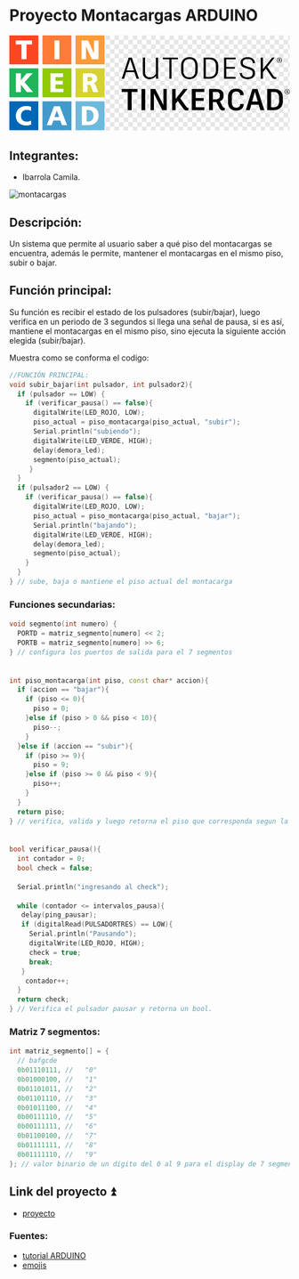 # Proyecto Montacargas ARDUINO

![portada](https://github.com/IbarrolaCamila/Proyecto-Estacion-de-Subte-Arduino/blob/main/img/TINKERCAD.png "portada")
## Integrantes:
* Ibarrola Camila.

![montacargas](https://github.com/IbarrolaCamila/Proyecto-Montacargas-Arduino/blob/master/img/montacargas.png"montacargas")

## Descripción:

Un sistema que permite al usuario saber a qué piso del montacargas se encuentra, además le permite, mantener el montacargas en el mismo piso, subir o bajar. 

## Función principal:

Su función es recibir el estado de los pulsadores (subir/bajar),  luego verifica en un periodo de 3 segundos si llega una señal de pausa, si es así, mantiene el montacargas en el mismo piso, sino ejecuta la siguiente acción elegida (subir/bajar). 

Muestra como se conforma el codigo:
```c++
//FUNCIÓN PRINCIPAL:
void subir_bajar(int pulsador, int pulsador2){
  if (pulsador == LOW) {
    if (verificar_pausa() == false){
      digitalWrite(LED_ROJO, LOW);
      piso_actual = piso_montacarga(piso_actual, "subir");
      Serial.println("subiendo");
      digitalWrite(LED_VERDE, HIGH);
      delay(demora_led);
      segmento(piso_actual);
     }
  }
  if (pulsador2 == LOW) {
    if (verificar_pausa() == false){
      digitalWrite(LED_ROJO, LOW);
      piso_actual = piso_montacarga(piso_actual, "bajar");
      Serial.println("bajando");
      digitalWrite(LED_VERDE, HIGH);
      delay(demora_led);
      segmento(piso_actual);
    }
  }
} // sube, baja o mantiene el piso actual del montacarga
```
### Funciones secundarias:
```c++
void segmento(int numero) {
  PORTD = matriz_segmento[numero] << 2;
  PORTB = matriz_segmento[numero] >> 6;
} // configura los puertos de salida para el 7 segmentos


int piso_montacarga(int piso, const char* accion){
  if (accion == "bajar"){
    if (piso <= 0){
      piso = 0; 
    }else if (piso > 0 && piso < 10){
      piso--;
    }
  }else if (accion == "subir"){
    if (piso >= 9){
      piso = 9;
    }else if (piso >= 0 && piso < 9){
      piso++;
    }
  }
  return piso;
} // verifica, valida y luego retorna el piso que corresponda segun la accion


bool verificar_pausa(){
  int contador = 0;
  bool check = false;
  
  Serial.println("ingresando al check");
  
  while (contador <= intervalos_pausa){
   delay(ping_pausar);
   if (digitalRead(PULSADORTRES) == LOW){
     Serial.println("Pausando");
     digitalWrite(LED_ROJO, HIGH);
     check = true;
     break;
   }
    contador++;
  }
  return check;
} // Verifica el pulsador pausar y retorna un bool.

```
### Matriz 7 segmentos:

```c++
int matriz_segmento[] = {
  // bafgcde
  0b01110111, //   "0"       
  0b01000100, //   "1"       
  0b01101011, //   "2"       
  0b01101110, //   "3"       
  0b01011100, //   "4"       
  0b00111110, //   "5"       
  0b00111111, //   "6"       
  0b01100100, //   "7"
  0b01111111, //   "8"
  0b01111110, //   "9"
}; // valor binario de un dígito del 0 al 9 para el display de 7 segmentos

```

## Link del proyecto :arrow_double_up:

* [proyecto](https://www.tinkercad.com/things/0Srxj39qDag)


### Fuentes:

* [tutorial ARDUINO](https://www.youtube.com/watch?v=Y4qtI3yk_s0&t=200s)
* [emojis](https://gist.github.com/rxaviers/7360908)